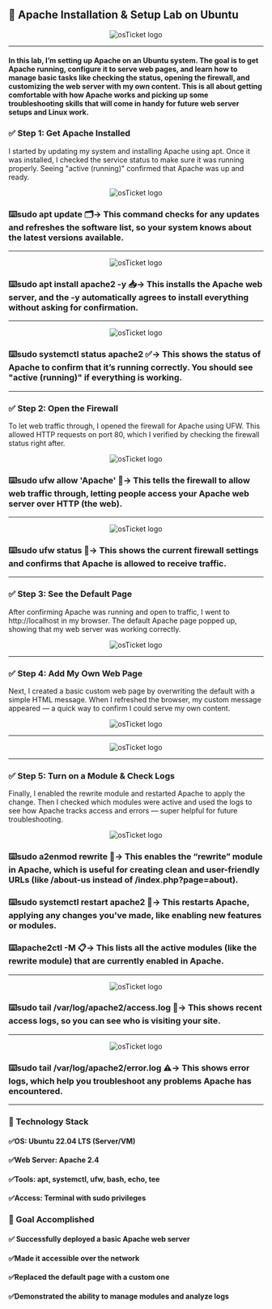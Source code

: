 ## 🧪 Apache Installation & Setup Lab on Ubuntu

<p align="center">
<img src="https://i.imgur.com/oxR6rxc.png" alt="osTicket logo"/>
</p>

***

#### In this lab, I’m setting up Apache on an Ubuntu system. The goal is to get Apache running, configure it to serve web pages, and learn how to manage basic tasks like checking the status, opening the firewall, and customizing the web server with my own content. This is all about getting comfortable with how Apache works and picking up some troubleshooting skills that will come in handy for future web server setups and Linux work.

### ✅ Step 1: Get Apache Installed
I started by updating my system and installing Apache using apt. Once it was installed, I checked the service status to make sure it was running properly. Seeing "active (running)" confirmed that Apache was up and ready.


<p align="center">
<img src="https://i.imgur.com/mLfrF5e.png" alt="osTicket logo"/>
</p>

### ⌨️sudo apt update 🗂️→ This command checks for any updates and refreshes the software list, so your system knows about the latest versions available.

***

<p align="center">
<img src="https://i.imgur.com/WqKF7Wt.png" alt="osTicket logo"/>
</p>

### ⌨️sudo apt install apache2 -y 📥→ This installs the Apache web server, and the -y automatically agrees to install everything without asking for confirmation.

***

<p align="center">
<img src="https://i.imgur.com/H885ayC.png" alt="osTicket logo"/>
</p>

### ⌨️sudo systemctl status apache2 ✅→ This shows the status of Apache to confirm that it’s running correctly. You should see "active (running)" if everything is working.

***

### ✅ Step 2: Open the Firewall
To let web traffic through, I opened the firewall for Apache using UFW. This allowed HTTP requests on port 80, which I verified by checking the firewall status right after.

<p align="center">
<img src="https://i.imgur.com/HmKVjj3.png" alt="osTicket logo"/>
</p>

### ⌨️sudo ufw allow 'Apache' 🚪→ This tells the firewall to allow web traffic through, letting people access your Apache web server over HTTP (the web).

***

<p align="center">
<img src="https://i.imgur.com/WABoBNs.png" alt="osTicket logo"/>
</p>

### ⌨️sudo ufw status 📜→ This shows the current firewall settings and confirms that Apache is allowed to receive traffic.

***

### ✅ Step 3: See the Default Page
After confirming Apache was running and open to traffic, I went to http://localhost in my browser. The default Apache page popped up, showing that my web server was working correctly.

<p align="center">
<img src="https://i.imgur.com/tAqRpRW.png" alt="osTicket logo"/>
</p>

***

### ✅ Step 4: Add My Own Web Page
Next, I created a basic custom web page by overwriting the default with a simple HTML message. When I refreshed the browser, my custom message appeared — a quick way to confirm I could serve my own content.

<p align="center">
<img src="https://i.imgur.com/itQWgfI.png" alt="osTicket logo"/>
</p>

***

<p align="center">
<img src="https://i.imgur.com/0JnJ3nG.png" alt="osTicket logo"/>
</p>

***

### ✅ Step 5: Turn on a Module & Check Logs
Finally, I enabled the rewrite module and restarted Apache to apply the change. Then I checked which modules were active and used the logs to see how Apache tracks access and errors — super helpful for future troubleshooting.

<p align="center">
<img src="https://i.imgur.com/5ZyXjp4.png" alt="osTicket logo"/>
</p>

### ⌨️sudo a2enmod rewrite 🔧→ This enables the “rewrite” module in Apache, which is useful for creating clean and user-friendly URLs (like /about-us instead of /index.php?page=about).

### ⌨️sudo systemctl restart apache2 🔄→ This restarts Apache, applying any changes you've made, like enabling new features or modules.

### ⌨️apache2ctl -M 📋→ This lists all the active modules (like the rewrite module) that are currently enabled in Apache.

***

<p align="center">
<img src="https://i.imgur.com/RZHIBYG.png" alt="osTicket logo"/>
</p>

### ⌨️sudo tail /var/log/apache2/access.log 👀→ This shows recent access logs, so you can see who is visiting your site.

***

<p align="center">
<img src="https://i.imgur.com/1U1MKjw.png" alt="osTicket logo"/>
</p>

### ⌨️sudo tail /var/log/apache2/error.log ⚠️→ This shows error logs, which help you troubleshoot any problems Apache has encountered.

***

### 🧰 Technology Stack
#### ✅OS: Ubuntu 22.04 LTS (Server/VM)

#### ✅Web Server: Apache 2.4

#### ✅Tools: apt, systemctl, ufw, bash, echo, tee

#### ✅Access: Terminal with sudo privileges

### 🎯 Goal Accomplished
#### ✅ Successfully deployed a basic Apache web server

#### ✅Made it accessible over the network

#### ✅Replaced the default page with a custom one

#### ✅Demonstrated the ability to manage modules and analyze logs
